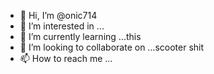 - 👋 Hi, I’m @onic714
- 👀 I’m interested in ...
- 🌱 I’m currently learning ...this
- 💞️ I’m looking to collaborate on ...scooter shit
- 📫 How to reach me ...

<!---
onic714/onic714 is a ✨ special ✨ repository because its `README.md` (this file) appears on your GitHub profile.
You can click the Preview link to take a look at your changes.
--->
